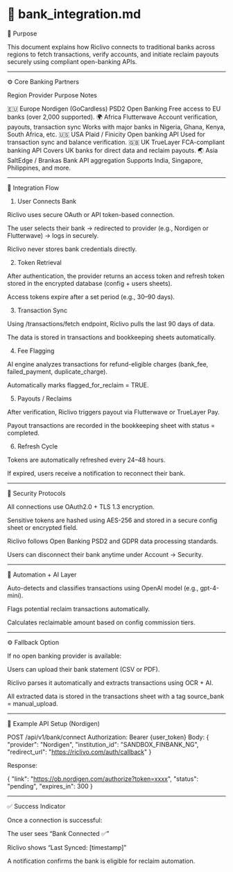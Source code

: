 
# 📄 bank_integration.md

🔹 Purpose

This document explains how Riclivo connects to traditional banks across regions to fetch transactions, verify accounts, and initiate reclaim payouts securely using compliant open-banking APIs.


---

⚙️ Core Banking Partners

Region	Provider	Purpose	Notes

🇪🇺 Europe	Nordigen (GoCardless)	PSD2 Open Banking	Free access to EU banks (over 2,000 supported).
🌍 Africa	Flutterwave	Account verification, payouts, transaction sync	Works with major banks in Nigeria, Ghana, Kenya, South Africa, etc.
🇺🇸 USA	Plaid / Finicity	Open banking API	Used for transaction sync and balance verification.
🇬🇧 UK	TrueLayer	FCA-compliant banking API	Covers UK banks for direct data and reclaim payouts.
🌏 Asia	SaltEdge / Brankas	Bank API aggregation	Supports India, Singapore, Philippines, and more.



---

🧩 Integration Flow

1. User Connects Bank

Riclivo uses secure OAuth or API token-based connection.

The user selects their bank → redirected to provider (e.g., Nordigen or Flutterwave) → logs in securely.

Riclivo never stores bank credentials directly.



2. Token Retrieval

After authentication, the provider returns an access token and refresh token stored in the encrypted database (config + users sheets).

Access tokens expire after a set period (e.g., 30–90 days).



3. Transaction Sync

Using /transactions/fetch endpoint, Riclivo pulls the last 90 days of data.

The data is stored in transactions and bookkeeping sheets automatically.



4. Fee Flagging

AI engine analyzes transactions for refund-eligible charges (bank_fee, failed_payment, duplicate_charge).

Automatically marks flagged_for_reclaim = TRUE.



5. Payouts / Reclaims

After verification, Riclivo triggers payout via Flutterwave or TrueLayer Pay.

Payout transactions are recorded in the bookkeeping sheet with status = completed.



6. Refresh Cycle

Tokens are automatically refreshed every 24–48 hours.

If expired, users receive a notification to reconnect their bank.





---

🔐 Security Protocols

All connections use OAuth2.0 + TLS 1.3 encryption.

Sensitive tokens are hashed using AES-256 and stored in a secure config sheet or encrypted field.

Riclivo follows Open Banking PSD2 and GDPR data processing standards.

Users can disconnect their bank anytime under Account → Security.



---

🧠 Automation + AI Layer

Auto-detects and classifies transactions using OpenAI model (e.g., gpt-4-mini).

Flags potential reclaim transactions automatically.

Calculates reclaimable amount based on config commission tiers.



---

⚙️ Fallback Option

If no open banking provider is available:

Users can upload their bank statement (CSV or PDF).

Riclivo parses it automatically and extracts transactions using OCR + AI.

All extracted data is stored in the transactions sheet with a tag source_bank = manual_upload.



---

🧾 Example API Setup (Nordigen)

POST /api/v1/bank/connect
Authorization: Bearer {user_token}
Body:
{
  "provider": "Nordigen",
  "institution_id": "SANDBOX_FINBANK_NG",
  "redirect_url": "https://riclivo.com/auth/callback"
}

Response:

{
  "link": "https://ob.nordigen.com/authorize?token=xxxx",
  "status": "pending",
  "expires_in": 300
}


---

✅ Success Indicator

Once a connection is successful:

The user sees “Bank Connected ✅”

Riclivo shows “Last Synced: [timestamp]”

A notification confirms the bank is eligible for reclaim automation.
